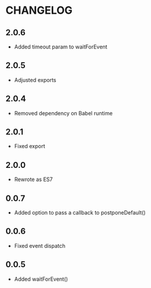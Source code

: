 # CHANGELOG

## 2.0.6

* Added timeout param to waitForEvent

## 2.0.5

* Adjusted exports

## 2.0.4

* Removed dependency on Babel runtime

## 2.0.1

* Fixed export

## 2.0.0

* Rewrote as ES7

## 0.0.7

* Added option to pass a callback to postponeDefault()

## 0.0.6

* Fixed event dispatch

## 0.0.5

* Added waitForEvent()
